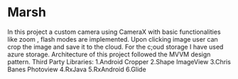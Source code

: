 # Marsh
In this project a custom camera using CameraX with basic functionalities like zoom , flash modes are implemented.
Upon clicking image user can crop the image and save it to the cloud.
For the c;oud storage I have used azure storage.
Architecture of this project followed the MVVM design pattern.
Third Party Libraries:
1.Android Cropper
2.Shape ImageView
3.Chris Banes Photoview
4.RxJava
5.RxAndroid
6.Glide
